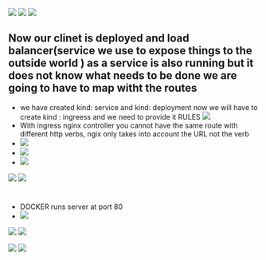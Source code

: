 ![](2023-06-09-12-05-20.png)
![](2023-06-09-12-03-34.png)
![](2023-06-09-12-06-33.png)
## Now our clinet is deployed and  load balancer(service we use to expose things to the outside world ) as a service is also running but it does not know what needs to be done we are going to have to map witht the routes

- we have created kind: service and kind: deployment now we will have to create kind : ingreess and we need to provide it RULES
![](2023-06-09-12-08-45.png)
- With ingress nginx controller you cannot have the same route with different http verbs, ngix only takes into account the URL not the verb
- ![](2023-06-09-12-27-10.png)
- ![](2023-06-09-12-32-55.png)
- ![](2023-06-09-12-34-17.png)

![](2023-06-09-12-38-22.png)
![](2023-06-09-12-41-14.png)


#
- DOCKER runs server at port 80
- ![](2023-06-09-12-44-50.png)

![](2023-06-09-12-48-55.png)
![](2023-06-09-12-50-17.png)

![](2023-06-09-12-52-49.png)
![](2023-06-09-12-56-07.png)
